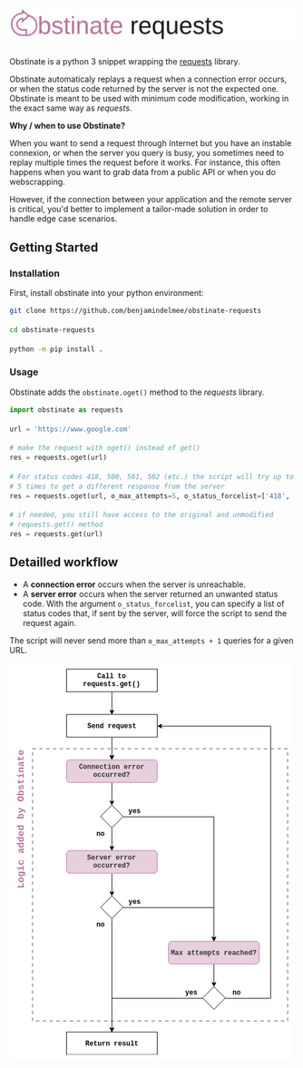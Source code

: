 # ![Obstinate Requests](misc/obstinate_requests.png)

Obstinate is a python 3 snippet wrapping the [requests](https://github.com/kennethreitz/requests) library.

Obstinate automaticaly replays a request when a connection error occurs, or when the status code returned by the server is not the expected one. Obstinate is meant to be used with minimum code modification, working in the exact same way as *requests*.

**Why / when to use Obstinate?**

When you want to send a request through Internet but you have an instable connexion, or when the server you query is busy, you sometimes need to replay multiple times the request before it works. For instance, this often happens when you want to grab data from a public API or when you do webscrapping.

However, if the connection between your application and the remote server is critical, you'd better to implement a tailor-made solution in order to handle edge case scenarios.

## Getting Started

### Installation

First, install obstinate into your python environment:

```bash
git clone https://github.com/benjamindelmee/obstinate-requests

cd obstinate-requests

python -m pip install .
```

### Usage

Obstinate adds the `obstinate.oget()` method to the *requests* library.

```python
import obstinate as requests

url = 'https://www.google.com'

# make the request with oget() instead of get()
res = requests.oget(url)

# For status codes 418, 500, 501, 502 (etc.) the script will try up to
# 5 times to get a different response from the server
res = requests.oget(url, o_max_attempts=5, o_status_forcelist=['418', '5xx'])

# if needed, you still have access to the original and unmodified
# requests.get() method
res = requests.get(url)
```

## Detailled workflow

- A **connection error** occurs when the server is unreachable.
- A **server error** occurs when the server returned an unwanted status code. With the argument `o_status_forcelist`, you can specify a list of status codes that, if sent by the server, will force the script to send the request again. 

The script will never send more than `o_max_attempts + 1` queries for a given URL.

![Workflow](misc/workflow.png)
